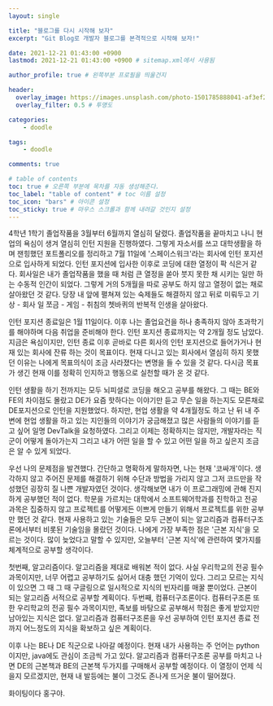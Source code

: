 ```yaml
---
layout: single

title: "블로그를 다시 시작해 보자"
excerpt: "Git Blog로 개발자 블로그를 본격적으로 시작해 보자!"

date: 2021-12-21 01:43:00 +0900
lastmod: 2021-12-21 01:43:00 +0900 # sitemap.xml에서 사용됨

author_profile: true # 왼쪽부분 프로필을 띄울건지

header:
  overlay_image: https://images.unsplash.com/photo-1501785888041-af3ef285b470?ixlib=rb-1.2.1&ixid=eyJhcHBfaWQiOjEyMDd9&auto=format&fit=crop&w=1350&q=80
  overlay_filter: 0.5 # 투명도

categories: 
    - doodle

tags: 
    - doodle

comments: true

# table of contents
toc: true # 오른쪽 부분에 목차를 자동 생성해준다.
toc_label: "table of content" # toc 이름 설정
toc_icon: "bars" # 아이콘 설정
toc_sticky: true # 마우스 스크롤과 함께 내려갈 것인지 설정
---
```

4학년 1학기 졸업작품을 3월부터 6월까지 열심히 달렸다. 졸업작품을 끝마치고 나니 현업의 욕심이 생겨 열심히 인턴 지원을 진행하였다. 그렇게 자소서를 쓰고 대학생활을 하며 잰힝했던 포트폴리오를 정리하고 7월 11일에 '스페이스워크'라는 회사에 인턴 포지션으로 입사하게 되었다. 인턴 포지션에 입사한 이후로 코딩에 대한 열정이 팍 식은거 같다. 회사일은 내가 졸업작품을 했을 때 처럼 큰 열정을 쏟아 붓지 못한 채 시키는 일만 하는 수동적 인간이 되었다. 그렇게 거의 5개월을 따로 공부도 하지 않고 열정이 없는 채로 살아왔던 것 같다. 당장 내 앞에 펼쳐져 있는 숙제들도 해결하지 않고 뒤로 미뤄두고 기상 - 회사 일 쪼금 - 게임 - 취침의 쳇바퀴의 반복적 인생을 살아왔다.

 

인턴 포지션 종료일은 1월 11일이다. 이후 나는 졸업요건을 하나 충족하지 않아 초과학기를 해야하며 다음 취업을 준비해야 한다. 인턴 포지션 종료까지는 약 2개월 정도 남았다. 지금은 욕심이지만, 인턴 종료 이후 곧바로 다른 회사의 인턴 포지션으로 들어가거나 현재 있는 회사에 잔류 하는 것이 목표이다. 현재 다니고 있는 회사에서 열심히 하지 못했던 이유는 나에게 목표의식이 조금 사라졌다는 변명을 들 수 있을 것 같다. 다시금 목표가 생긴 현재 이를 정확히 인지하고 행동으로 실천할 때가 온 것 같다.

 

인턴 생활을 하기 전까지는 모두 뇌피셜로 코딩을 해오고 공부를 해왔다. 그 때는 BE와 FE의 차이점도 몰랐고 DE가 요즘 핫하다는 이야기만 듣고 무슨 일을 하는지도 모른채로 DE포지션으로 인턴을 지원했었다. 하지만, 현업 생활을 약 4개월정도 하고 난 뒤 내 주변에 현업 생활을 하고 있는 지인들의 이야기가 궁금해졌고 많은 사람들의 이야기를 듣고 싶어 일명 DevTalk을 요청하였다. 그리고 이제는 정확하지는 않지만, 개발자라는 직군이 어떻게 돌아가는지 그리고 내가 어떤 일을 할 수 있고 어떤 일을 하고 싶은지 조금은 알 수 있게 되었다. 

 

우선 나의 문제점을 발견했다. 간단하고 명확하게 말하자면, 나는 현재 '코싸개'이다. 생각하지 않고 주어진 문제를 해결하기 위해 수단과 방법을 가리지 않고 그저 코드만을 작성했던 굉장히 질 나쁜 개발자였던 것이다. 생각해보면 내가 이 프로그래밍에 관해 진지하게 공부했던 적이 없다. 학문을 가르치는 대학에서 소프트웨어학과를 진학하고 전공 과목은 집중하지 않고 프로젝트를 어떻게든 이쁘게 만들기 위해서 프로젝트를 위한 공부만 했던 것 같다. 현재 사용하고 있는 기술들은 모두 근본이 되는 알고리즘과 컴퓨터구조론에서부터 비롯된 기술임을 몰랐던 것이다. 나에게 가장 부족한 점은 '근본 지식'을 모르는 것이다. 많이 늦었다고 말할 수 있지만, 오늘부터 '근본 지식'에 관련하여 몇가지를 체계적으로 공부할 생각이다.

 

첫번째, 알고리즘이다. 알고리즘을 제대로 배워본 적이 없다. 사실 우리학교의 전공 필수 과목이지만, 너무 어렵고 공부하기도 싫어서 대충 했던 기억이 있다. 그리고 모르는 지식이 있으면 그 때 그 때 구글링으로 일시적으로 지식의 빈자리를 매꿀 뿐이었다. 근본이 되는 알고리즘 서적으로 공부할 계획이다. 두번째, 컴퓨터구조론이다. 컴퓨터구조론 또한 우리학교의 전공 필수 과목이지만, 족보를 바탕으로 공부해서 학점은 좋게 받았지만 남아있는 지식은 없다. 알고리즘과 컴퓨터구조론을 우선 공부하여 인턴 포지션 종료 전 까지 어느정도의 지식을 확보하고 싶은 계획이다. 

 

이후 나는 BE나 DE 직군으로 나아갈 예정이다. 현재 내가 사용하는 주 언어는 python이지만, java에도 관심이 조금씩 가고 있다. 알고리즘과 컴퓨터구조론 공부를 마치고 나면 DE의 근본책과 BE의 근본책 두가지를 구매해서 공부할 예정이다. 이 열정이 언제 식을지 모르겠지만, 현재 내 발등에는 불이 그것도 존나게 뜨거운 불이 떨어졌다.

 

화이팅이다 홍구야.